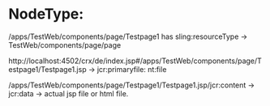 NodeType:
=========
/apps/TestWeb/components/page/Testpage1 has sling:resourceType ->   TestWeb/components/page/page

http://localhost:4502/crx/de/index.jsp#/apps/TestWeb/components/page/Testpage1/Testpage1.jsp -> jcr:primaryfile: nt:file

/apps/TestWeb/components/page/Testpage1/Testpage1.jsp/jcr:content -> jcr:data -> actual jsp file or html file.
